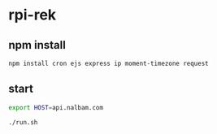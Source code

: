 # rpi-rek

## npm install

```bash
npm install cron ejs express ip moment-timezone request
```

## start

```bash
export HOST=api.nalbam.com

./run.sh
```
